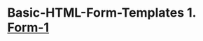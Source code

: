 # Basic-HTML-Form-Templates                                                                                                                                                                                                                                                                                                                          1. [Form-1](https://github.com/00Raj00/Basic-HTML-Form-Templates/blob/main/Forms/Form-1.html)                                                                             
